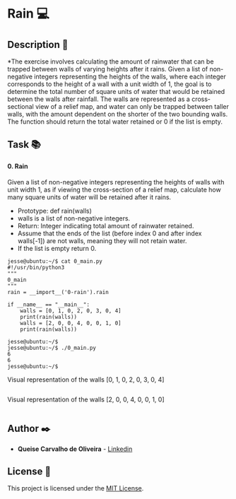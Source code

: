 # **Rain** :computer:

## **Description** :speech_balloon:

*The exercise involves calculating the amount of rainwater that can be trapped between walls of varying heights after it rains. Given a list of non-negative integers representing the heights of the walls, where each integer corresponds to the height of a wall with a unit width of 1, the goal is to determine the total number of square units of water that would be retained between the walls after rainfall. The walls are represented as a cross-sectional view of a relief map, and water can only be trapped between taller walls, with the amount dependent on the shorter of the two bounding walls. The function should return the total water retained or 0 if the list is empty.

## **Task** :books:

#### **0. Rain**

Given a list of non-negative integers representing the heights of walls with unit width 1, as if viewing the cross-section of a relief map, calculate how many square units of water will be retained after it rains.

* Prototype: def rain(walls)
* walls is a list of non-negative integers.
* Return: Integer indicating total amount of rainwater retained.
* Assume that the ends of the list (before index 0 and after index walls[-1]) are not walls, meaning they will not retain water.
* If the list is empty return 0.

```
jesse@ubuntu:~/$ cat 0_main.py
#!/usr/bin/python3
"""
0_main
"""
rain = __import__('0-rain').rain

if __name__ == "__main__":
    walls = [0, 1, 0, 2, 0, 3, 0, 4]
    print(rain(walls))
    walls = [2, 0, 0, 4, 0, 0, 1, 0]
    print(rain(walls))

jesse@ubuntu:~/$ 
jesse@ubuntu:~/$ ./0_main.py
6
6
jesse@ubuntu:~/$ 
```

Visual representation of the walls [0, 1, 0, 2, 0, 3, 0, 4]

<img src="">

Visual representation of the walls [2, 0, 0, 4, 0, 0, 1, 0]

<img src="">


## **Author** :black_nib:

* **Queise Carvalho de Oliveira** - [Linkedin](https://www.linkedin.com/in/queise-carvalho-de-oliveira-50359749/)


## License :page_with_curl:
This project is licensed under the [MIT License](https://opensource.org/license/mit/).
